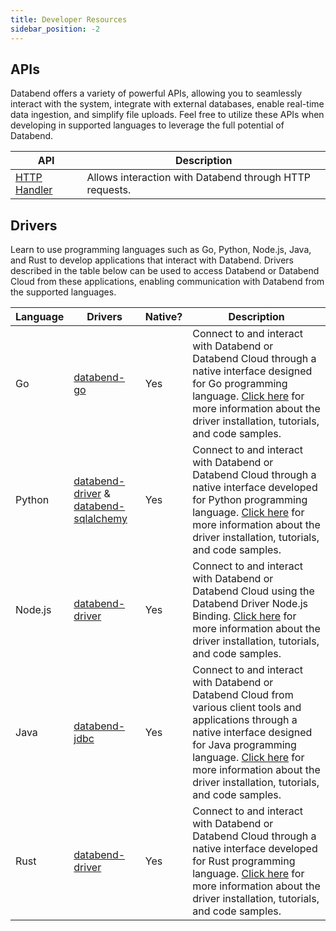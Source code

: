 ```yaml
---
title: Developer Resources
sidebar_position: -2
---
```


## APIs

Databend offers a variety of powerful APIs, allowing you to seamlessly interact with the system, integrate with external databases, enable real-time data ingestion, and simplify file uploads. Feel free to utilize these APIs when developing in supported languages to leverage the full potential of Databend.

| API                	| Description                                                                                                    	|
|--------------------	|----------------------------------------------------------------------------------------------------------------	|
| [HTTP Handler](00-apis/http.md)     	| Allows interaction with Databend through HTTP requests.                                                        	|                              	

## Drivers

Learn to use programming languages such as Go, Python, Node.js, Java, and Rust to develop applications that interact with Databend. Drivers described in the table below can be used to access Databend or Databend Cloud from these applications, enabling communication with Databend from the supported languages.

| Language 	 | Drivers                                                                                                                                   	 | Native? 	 | Description                                                                                                                                                                                                                                                       	                 |
|------------|---------------------------------------------------------------------------------------------------------------------------------------------|-----------|-------------------------------------------------------------------------------------------------------------------------------------------------------------------------------------------------------------------------------------------------------------------------------------|
| Go       	 | [ databend-go ]( https://github.com/datafuselabs/databend-go )                                                                           	 | Yes     	 | Connect to and interact with Databend or Databend Cloud through a native interface designed for Go programming language. [Click here](10-drivers/00-golang.md) for more information about the driver installation, tutorials, and code samples.                                              	 |
| Python   	 | [databend-driver](https://pypi.org/project/databend-driver/) & [ databend-sqlalchemy ]( https://github.com/databendcloud/databend-py ) 	 | Yes     	 | Connect to and interact with Databend or Databend Cloud through a native interface developed for Python programming language. [Click here](10-drivers/01-python.md) for more information about the driver installation, tutorials, and code samples.                                         	 |
| Node.js  	 | [databend-driver](https://www.npmjs.com/package/databend-driver)                                                                           	 | Yes      	 | Connect to and interact with Databend or Databend Cloud using the Databend Driver Node.js Binding. [Click here](10-drivers/02-nodejs.md) for more information about the driver installation, tutorials, and code samples.                                                                     	 |
| Java     	 | [databend-jdbc](https://github.com/databendcloud/databend-jdbc)                                                                           	 | Yes     	 | Connect to and interact with Databend or Databend Cloud from various client tools and applications through a native interface designed for Java programming language. [Click here](10-drivers/03-jdbc.md) for more information about the driver installation, tutorials, and code samples. 	   |
| Rust     	 | [databend-driver](https://github.com/datafuselabs/BendSQL/tree/main/driver)                                                               	 | Yes     	 | Connect to and interact with Databend or Databend Cloud through a native interface developed for Rust programming language. [Click here](10-drivers/04-rust.md) for more information about the driver installation, tutorials, and code samples.                                               |